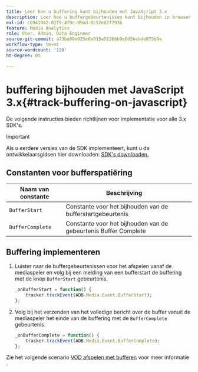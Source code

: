 ```yaml
---
title: Leer hoe u buffering kunt bijhouden met JavaScript 3.x
description: Leer hoe u buffergebeurtenissen kunt bijhouden in browser-apps (JS).
exl-id: c6941942-02f9-4f9c-99ad-0c52ed2f793b
feature: Media Analytics
role: User, Admin, Data Engineer
source-git-commit: a73ba98e025e0a915a5136bb9e0d5bcbde875b0a
workflow-type: tm+mt
source-wordcount: '120'
ht-degree: 0%

---
```


# buffering bijhouden met JavaScript 3.x{#track-buffering-on-javascript}

De volgende instructies bieden richtlijnen voor implementatie voor alle 3.x SDK&#39;s.

>[!IMPORTANT]
>
>Als u eerdere versies van de SDK implementeert, kunt u de ontwikkelaarsgidsen hier downloaden: [SDK&#39;s downloaden.](/help/getting-started/download-sdks.md)

## Constanten voor bufferspatiëring

| Naam van constante | Beschrijving     |
|---|---|
| `BufferStart` | Constante voor het bijhouden van de bufferstartgebeurtenis |
| `BufferComplete` | Constante voor het bijhouden van de gebeurtenis Buffer Complete |

## Buffering implementeren

1. Luister naar de buffergebeurtenissen voor het afspelen vanaf de mediaspeler en volg bij een melding van een bufferstart de buffering met de knop `BufferStart` gebeurtenis.

   ```js
   _onBufferStart = function() {
       tracker.trackEvent(ADB.Media.Event.BufferStart);
   };
   ```

1. Volg bij het verzenden van het volledige bericht over de buffer vanuit de mediaspeler het einde van de buffering met de `BufferComplete` gebeurtenis.

   ```js
   _onBufferComplete = function() {
       tracker.trackEvent(ADB.Media.Event.BufferComplete);
   };
   ```

Zie het volgende scenario [VOD afspelen met bufferen](/help/use-cases/tracking-scenarios/vod-buffering.md) voor meer informatie .
